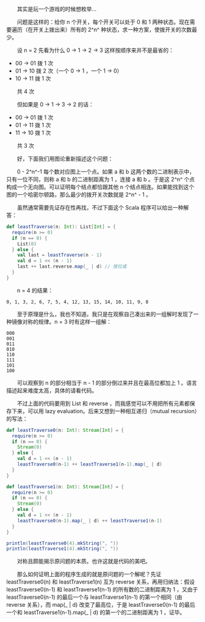 　　其实是玩一个游戏的时候想枚举...

　　问题是这样的：给你 n 个开关，每个开关可以处于 0 和 1 两种状态。现在需要遍历（在开关上拨出来）所有的 2^n^ 种状态，求一种方案，使拨开关的次数最少。

　　设 n = 2 先看为什么 0 -> 1 -> 2 -> 3 这样按顺序来并不是最省的：

* 00 -> 01 拨 1 次
* 01 -> 10 拨 2 次（一个 0 -> 1 ，一个 1 -> 0）
* 10 -> 11 拨 1 次

　　共 4 次

　　但如果是 0 -> 1 -> 3 -> 2 的话：

* 00 -> 01 拨 1 次
* 01 -> 11 拨 1 次
* 11 -> 10 拨 1 次

　　共 3 次

　　好，下面我们用图论重新描述这个问题：

　　0 - 2^n^-1 每个数对应图上一个点。如果 a 和 b 这两个数的二进制表示中，只有一位不同，则称 a 和 b 的二进制距离为 1 ，连接 a 和 b 。于是这 2^n^ 个点构成一个无向图。可以证明每个结点都恰跟其他 n 个结点相连。如果能找到这个图的一个哈密尔顿路，那么最少的拨开关次数就是 2^n^ - 1 。

　　虽然通常需要先证存在性再找，不过下面这个 Scala 程序可以给出一种解答：

```scala
def leastTraverse(n: Int): List[Int] = {
  require(n >= 0)
  if (n == 0) {
    List(0)
  } else {
    val last = leastTraverse(n - 1)
    val d = 1 << (n - 1)
    last ++ last.reverse.map(_ | d) // 按位或
  }
}
```

　　n = 4 的结果：

```
0, 1, 3, 2, 6, 7, 5, 4, 12, 13, 15, 14, 10, 11, 9, 8
```

　　至于原理是什么，我也不知道。我只是在观察自己凑出来的一组解时发现了一种镜像对称的规律。n = 3 时有这样一组解：

```
000
001
011
010
110
111
101
100
```

　　可以观察到 n 的部分相当于 n - 1 的部分倒过来并且在最高位都加上 1 。语言描述起来难度太高，具体的请看代码。

　　不过上面的代码要用到 List 和 reverse ，而我感觉可以不用把所有元素都保存下来，可以用 lazy evaluation。后来又想到一种相互递归（mutual recursion）的写法：

```scala
def leastTraverse0(n: Int): Stream[Int] = {
  require(n >= 0)
  if (n == 0) {
    Stream(0)
  } else {
    val d = 1 << (n - 1)
    leastTraverse0(n-1) ++ leastTraverse1(n-1).map(_ | d)
  }
}

def leastTraverse1(n: Int): Stream[Int] = {
  require(n >= 0)
  if (n == 0) {
    Stream(0)
  } else {
    val d = 1 << (n - 1)
    leastTraverse0(n-1).map(_ | d) ++ leastTraverse1(n-1)
  }
}

println(leastTraverse0(4).mkString(", "))
println(leastTraverse1(4).mkString(", "))
```

　　对称且颇能揭示原问题的本质。也许这就是代码的美吧。

　　那么如何证明上面的程序生成的就是原问题的一个解呢？先证 leastTraverse0(n) 和 leastTraverse1(n) 互为 reverse 关系，再用归纳法：假设 leastTraverse0(n-1) 和 leastTraverse1(n-1) 的所有数的二进制距离为 1 ，又由于 leastTraverse0(n-1) 的最后一个与 leastTraverse1(n-1) 的第一个相同（由 reverse 关系），而 map(_ | d) 改变了最高位，于是 leastTraverse0(n-1) 的最后一个和 leastTraverse1(n-1).map(_ | d) 的第一个的二进制距离为 1 ，证毕。
